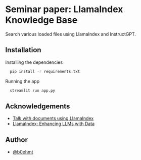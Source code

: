 
# Seminar paper: LlamaIndex Knowledge Base

Search various loaded files using LlamaIndex and InstructGPT.


## Installation

Installing the dependencies

```bash
  pip install -r requirements.txt
```

Running the app

```bash
  streamlit run app.py
```
## Acknowledgements

 - [Talk with documents using LlamaIndex](https://codemaker2016.medium.com/talk-with-documents-using-llamaindex-3952c76bd511)
 - [LlamaIndex: Enhancing LLMs with Data](https://anote-ai.medium.com/llamaindex-enhancing-llms-with-data-629fcd23b11e)

## Author

- [@b0ehmt](https://www.github.com/b0ehmt)

